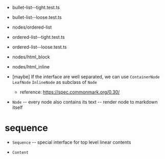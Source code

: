 - bullet-list--tight.test.ts
- bullet-list--loose.test.ts

- nodes/ordered-list

- ordered-list--tight.test.ts
- ordered-list--loose.test.ts

- nodes/html_block

- nodes/html_inline

- [maybe] If the interface are well separated, we can use `ContainerNode` `LeafNode` `InlineNode` as subclass of `Node`

  - reference: https://spec.commonmark.org/0.30/

- `Node` -- every node also contains its text -- render node to markdown itself

# sequence

- `Sequence` -- special interface for top level linear contents

- `Content`
